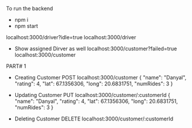 To run the backend

- npm i
- npm start

localhost:3000/driver?idle=true
localhost:3000/driver

- Show assigned Dirver as well
  localhost:3000/customer?failed=true
  localhost:3000/customer

PART# 1

- Creating Customer
  POST
  localhost:3000/customer
  {
  "name": "Danyal",
  "rating": 4,
  "lat": 67.1356306,
  "long": 20.6831751,
  "numRides": 3
  }

- Updating Customer
  PUT
  localhost:3000/customer/:customerId
  {
  "name": "Danyal",
  "rating": 4,
  "lat": 67.1356306,
  "long": 20.6831751,
  "numRides": 3
  }

- Deleting Customer
  DELETE
  localhost:3000/customer/:customerId

